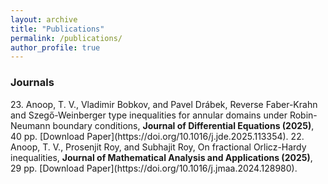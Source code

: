 ```yaml
---
layout: archive
title: "Publications"
permalink: /publications/
author_profile: true
---
```

<h3>Journals</h3>
23. Anoop, T. V., Vladimir Bobkov, and Pavel Drábek, Reverse Faber-Krahn and Szegő-Weinberger type inequalities for annular domains under Robin-Neumann boundary conditions, <b>Journal of Differential Equations (2025)</b>, 40 pp. 
[Download Paper](https://doi.org/10.1016/j.jde.2025.113354).
22. Anoop, T. V., Prosenjit Roy, and Subhajit Roy, On fractional Orlicz-Hardy inequalities, <b> Journal of Mathematical Analysis and Applications (2025)</b>, 29 pp.
[Download Paper](https://doi.org/10.1016/j.jmaa.2024.128980).

     




